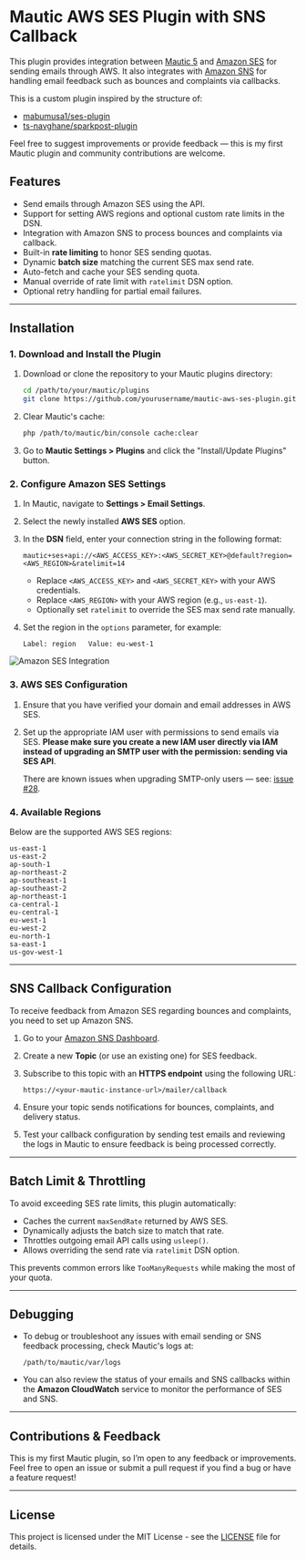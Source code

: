 # Mautic AWS SES Plugin with SNS Callback

This plugin provides integration between [Mautic 5](https://www.mautic.org) and [Amazon SES](https://aws.amazon.com/ses/) for sending emails through AWS. It also integrates with [Amazon SNS](https://aws.amazon.com/sns/) for handling email feedback such as bounces and complaints via callbacks.

This is a custom plugin inspired by the structure of:
- [mabumusa1/ses-plugin](https://github.com/mabumusa1/ses-plugin)
- [ts-navghane/sparkpost-plugin](https://github.com/ts-navghane/sparkpost-plugin)

Feel free to suggest improvements or provide feedback — this is my first Mautic plugin and community contributions are welcome.

## Features
- Send emails through Amazon SES using the API.
- Support for setting AWS regions and optional custom rate limits in the DSN.
- Integration with Amazon SNS to process bounces and complaints via callback.
- Built-in **rate limiting** to honor SES sending quotas.
- Dynamic **batch size** matching the current SES max send rate.
- Auto-fetch and cache your SES sending quota.
- Manual override of rate limit with `ratelimit` DSN option.
- Optional retry handling for partial email failures.

---

## Installation

### 1. Download and Install the Plugin

1. Download or clone the repository to your Mautic plugins directory:

   ```bash
   cd /path/to/your/mautic/plugins
   git clone https://github.com/yourusername/mautic-aws-ses-plugin.git AmazonSesBundle
   ```

2. Clear Mautic's cache:
   
   ```bash
   php /path/to/mautic/bin/console cache:clear
   ```

3. Go to **Mautic Settings > Plugins** and click the "Install/Update Plugins" button.

### 2. Configure Amazon SES Settings

1. In Mautic, navigate to **Settings > Email Settings**.
2. Select the newly installed **AWS SES** option.
3. In the **DSN** field, enter your connection string in the following format:

   ```text
   mautic+ses+api://<AWS_ACCESS_KEY>:<AWS_SECRET_KEY>@default?region=<AWS_REGION>&ratelimit=14
   ```

   - Replace `<AWS_ACCESS_KEY>` and `<AWS_SECRET_KEY>` with your AWS credentials.
   - Replace `<AWS_REGION>` with your AWS region (e.g., `us-east-1`).
   - Optionally set `ratelimit` to override the SES max send rate manually.

4. Set the region in the `options` parameter, for example:

   ```text
   Label: region   Value: eu-west-1
   ```

![Amazon SES Integration](https://github.com/pm-pmaas/etailors_amazon_ses/blob/1.0.1/Assets/img/mautic-ses-dsn.png)

### 3. AWS SES Configuration

1. Ensure that you have verified your domain and email addresses in AWS SES.
2. Set up the appropriate IAM user with permissions to send emails via SES.  **Please make sure you create a new IAM user directly
via IAM instead of upgrading an SMTP user with the permission: sending via SES API**.
   
   There are known issues when upgrading SMTP-only users — see: [issue #28](https://github.com/pm-pmaas/etailors_amazon_ses/issues/28).

### 4. Available Regions

Below are the supported AWS SES regions:

```
us-east-1
us-east-2
ap-south-1
ap-northeast-2
ap-southeast-1
ap-southeast-2
ap-northeast-1
ca-central-1
eu-central-1
eu-west-1
eu-west-2
eu-north-1
sa-east-1
us-gov-west-1
```

---

## SNS Callback Configuration

To receive feedback from Amazon SES regarding bounces and complaints, you need to set up Amazon SNS.

1. Go to your [Amazon SNS Dashboard](https://console.aws.amazon.com/sns/v3/home).
2. Create a new **Topic** (or use an existing one) for SES feedback.
3. Subscribe to this topic with an **HTTPS endpoint** using the following URL:

   ```text
   https://<your-mautic-instance-url>/mailer/callback
   ```

4. Ensure your topic sends notifications for bounces, complaints, and delivery status.
5. Test your callback configuration by sending test emails and reviewing the logs in Mautic to ensure feedback is being processed correctly.

---

## Batch Limit & Throttling

To avoid exceeding SES rate limits, this plugin automatically:

- Caches the current `maxSendRate` returned by AWS SES.
- Dynamically adjusts the batch size to match that rate.
- Throttles outgoing email API calls using `usleep()`.
- Allows overriding the send rate via `ratelimit` DSN option.

This prevents common errors like `TooManyRequests` while making the most of your quota.

---

## Debugging

- To debug or troubleshoot any issues with email sending or SNS feedback processing, check Mautic's logs at:
  
  ```
  /path/to/mautic/var/logs
  ```

- You can also review the status of your emails and SNS callbacks within the **Amazon CloudWatch** service to monitor the performance of SES and SNS.

---

## Contributions & Feedback

This is my first Mautic plugin, so I’m open to any feedback or improvements. Feel free to open an issue or submit a pull request if you find a bug or have a feature request!

---

## License

This project is licensed under the MIT License - see the [LICENSE](LICENSE) file for details.
